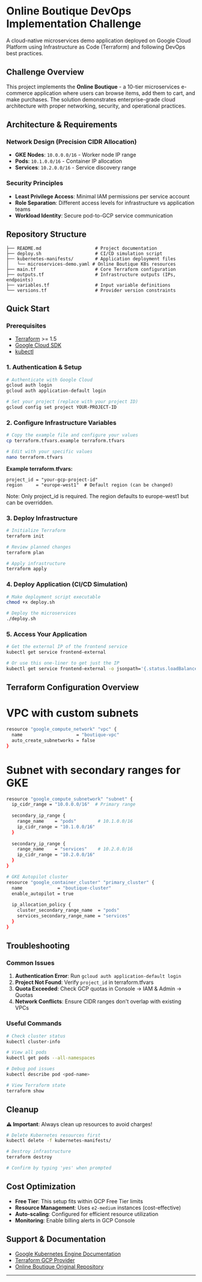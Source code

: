 # Online Boutique DevOps Implementation Challenge

A cloud-native microservices demo application deployed on Google Cloud Platform using Infrastructure as Code (Terraform) and following DevOps best practices.

## Challenge Overview

This project implements the **Online Boutique** - a 10-tier microservices e-commerce application where users can browse items, add them to cart, and make purchases. The solution demonstrates enterprise-grade cloud architecture with proper networking, security, and operational practices.

## Architecture & Requirements

### Network Design (Precision CIDR Allocation)
- **GKE Nodes**: `10.0.0.0/16` - Worker node IP range
- **Pods**: `10.1.0.0/16` - Container IP allocation  
- **Services**: `10.2.0.0/16` - Service discovery range

### Security Principles
- **Least Privilege Access**: Minimal IAM permissions per service account
- **Role Separation**: Different access levels for infrastructure vs application teams
- **Workload Identity**: Secure pod-to-GCP service communication

## Repository Structure

```
├── README.md                    # Project documentation
├── deploy.sh                    # CI/CD simulation script
├── kubernetes-manifests/        # Application deployment files
│   └── microservices-demo.yaml # Online Boutique K8s resources
├── main.tf                      # Core Terraform configuration
├── outputs.tf                   # Infrastructure outputs (IPs, endpoints)
├── variables.tf                 # Input variable definitions
└── versions.tf                  # Provider version constraints
```

## Quick Start

### Prerequisites
- [Terraform](https://www.terraform.io/downloads.html) >= 1.5
- [Google Cloud SDK](https://cloud.google.com/sdk/docs/install) 
- [kubectl](https://kubernetes.io/docs/tasks/tools/)

### 1. Authentication & Setup
```bash
# Authenticate with Google Cloud
gcloud auth login
gcloud auth application-default login

# Set your project (replace with your project ID)
gcloud config set project YOUR-PROJECT-ID
```

### 2. Configure Infrastructure Variables
```bash
# Copy the example file and configure your values
cp terraform.tfvars.example terraform.tfvars

# Edit with your specific values
nano terraform.tfvars
```

**Example terraform.tfvars:**
```hcl
project_id = "your-gcp-project-id"
region     = "europe-west1"  # Default region (can be changed)
```
Note: Only project_id is required. The region defaults to europe-west1 but can be overridden.

### 3. Deploy Infrastructure
```bash
# Initialize Terraform
terraform init

# Review planned changes
terraform plan

# Apply infrastructure
terraform apply
```

### 4. Deploy Application (CI/CD Simulation)
```bash
# Make deployment script executable
chmod +x deploy.sh

# Deploy the microservices
./deploy.sh
```

### 5. Access Your Application
```bash
# Get the external IP of the frontend service
kubectl get service frontend-external

# Or use this one-liner to get just the IP
kubectl get service frontend-external -o jsonpath='{.status.loadBalancer.ingress[0].ip}'
```

## Terraform Configuration Overview
# VPC with custom subnets
```bash
resource "google_compute_network" "vpc" {
  name                    = "boutique-vpc"
  auto_create_subnetworks = false
}
```

# Subnet with secondary ranges for GKE
```bash
resource "google_compute_subnetwork" "subnet" {
  ip_cidr_range = "10.0.0.0/16"  # Primary range
  
  secondary_ip_range {
    range_name    = "pods"        # 10.1.0.0/16
    ip_cidr_range = "10.1.0.0/16"
  }
  
  secondary_ip_range {
    range_name    = "services"    # 10.2.0.0/16
    ip_cidr_range = "10.2.0.0/16"
  }
}

# GKE Autopilot cluster
resource "google_container_cluster" "primary_cluster" {
  name             = "boutique-cluster"
  enable_autopilot = true
  
  ip_allocation_policy {
    cluster_secondary_range_name  = "pods"
    services_secondary_range_name = "services"
  }
}
```
  

## Troubleshooting

### Common Issues
1. **Authentication Error**: Run `gcloud auth application-default login`
2. **Project Not Found**: Verify `project_id` in terraform.tfvars
3. **Quota Exceeded**: Check GCP quotas in Console → IAM & Admin → Quotas
4. **Network Conflicts**: Ensure CIDR ranges don't overlap with existing VPCs

### Useful Commands
```bash
# Check cluster status
kubectl cluster-info

# View all pods
kubectl get pods --all-namespaces

# Debug pod issues
kubectl describe pod <pod-name>

# View Terraform state
terraform show
```

## Cleanup

**⚠️ Important**: Always clean up resources to avoid charges!

```bash
# Delete Kubernetes resources first
kubectl delete -f kubernetes-manifests/

# Destroy infrastructure
terraform destroy

# Confirm by typing 'yes' when prompted
```

## Cost Optimization

- **Free Tier**: This setup fits within GCP Free Tier limits
- **Resource Management**: Uses `e2-medium` instances (cost-effective)
- **Auto-scaling**: Configured for efficient resource utilization
- **Monitoring**: Enable billing alerts in GCP Console


## Support & Documentation

- [Google Kubernetes Engine Documentation](https://cloud.google.com/kubernetes-engine/docs)
- [Terraform GCP Provider](https://registry.terraform.io/providers/hashicorp/google/latest/docs)
- [Online Boutique Original Repository](https://github.com/GoogleCloudPlatform/microservices-demo)

---
